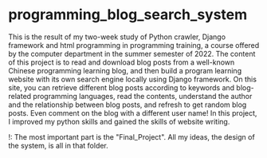 # programming_blog_search_system

This is the result of my two-week study of Python crawler, Django framework and html programming in programming training, a course offered by the computer department in the summer semester of 2022. 
The content of this project is to read and download blog posts from a well-known Chinese programming learning blog, and then build a program learning website with its own search engine locally using Django framework. 
On this site, you can retrieve different blog posts according to keywords and blog-related programming languages, read the contents, understand the author and the relationship between blog posts, and refresh to get random blog posts. Even comment on the blog with a different user name! 
In this project, I improved my python skills and gained the skills of website writing.

!: The most important part is the "Final_Project". All my ideas, the design of the system, is all in that folder.
